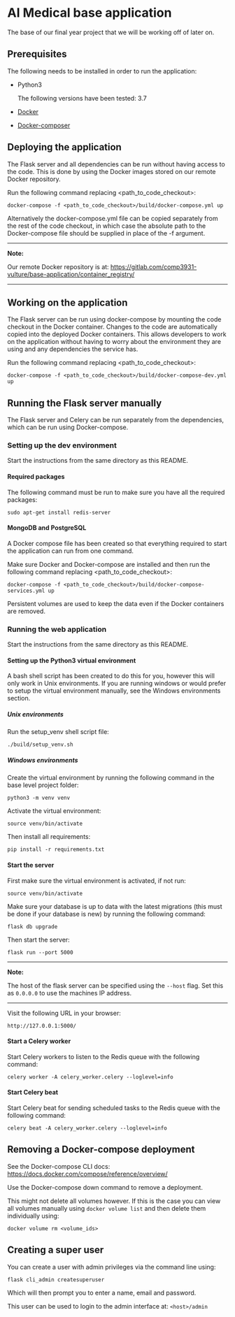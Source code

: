 # AI Medical base application

The base of our final year project that we will be working off of later on.

## Prerequisites

The following needs to be installed in order to run the application:
* Python3 
    
    The following versions have been tested: 3.7
* [Docker](https://docs.docker.com/install/)
* [Docker-composer](https://docs.docker.com/compose/install/)

## Deploying the application

The Flask server and all dependencies can be run without having access to the 
code. This is done by using the Docker images stored on our remote Docker 
repository.

Run the following command replacing <path_to_code_checkout>:

`docker-compose -f <path_to_code_checkout>/build/docker-compose.yml up`

Alternatively the docker-compose.yml file can be copied separately from the 
rest of the code checkout, in which case the absolute path to the 
Docker-compose file should be supplied in place of the -f argument.

---

**Note:** 

Our remote Docker repository is at:
https://gitlab.com/comp3931-vulture/base-application/container_registry/

---

## Working on the application

The Flask server can be run using docker-compose by mounting the code checkout 
in the Docker container. Changes to the code are automatically copied into the
deployed Docker containers. This allows developers to work on the application
without having to worry about the environment they are using and any 
dependencies the service has.

Run the following command replacing <path_to_code_checkout>:

`docker-compose -f <path_to_code_checkout>/build/docker-compose-dev.yml up`

## Running the Flask server manually

The Flask server and Celery can be run separately from the dependencies, 
which can be run using Docker-compose.

### Setting up the dev environment

Start the instructions from the same directory as this README.

#### Required packages

The following command must be run to make sure you have all the required 
packages:

`sudo apt-get install redis-server`

#### MongoDB and PostgreSQL

A Docker compose file has been created so that everything required to start the 
application can run from one command.

Make sure Docker and Docker-compose are installed and then run the following 
command replacing <path_to_code_checkout>:

`docker-compose -f <path_to_code_checkout>/build/docker-compose-services.yml up`

Persistent volumes are used to keep the data even if the Docker containers are 
removed.

### Running the web application

Start the instructions from the same directory as this README.

#### Setting up the Python3 virtual environment

A bash shell script has been created to do this for you, however this will 
only work in Unix environments. 
If you are running windows or would prefer to setup the virtual environment 
manually, see the Windows environments section.

##### Unix environments

Run the setup_venv shell script file:

`./build/setup_venv.sh`

##### Windows environments

Create the virtual environment by running the following command in the base 
level project folder:

`python3 -m venv venv`

Activate the virtual environment:

`source venv/bin/activate`

Then install all requirements:

`pip install -r requirements.txt`

#### Start the server

First make sure the virtual environment is activated, if not run:

`source venv/bin/activate`

Make sure your database is up to data with the latest migrations (this must 
be done if your database is new) by running the following command:

`flask db upgrade`

Then start the server:

`flask run --port 5000`

---

**Note:** 

The host of the flask server can be specified using the `--host` flag. 
Set this as `0.0.0.0` to use the machines IP address.

--- 

Visit the following URL in your browser:

`http://127.0.0.1:5000/`

#### Start a Celery worker
Start Celery workers to listen to the Redis queue with the following command:

`celery worker -A celery_worker.celery --loglevel=info`

#### Start Celery beat
Start Celery beat for sending scheduled tasks to the Redis queue with the 
following command:

`celery beat -A celery_worker.celery --loglevel=info`

## Removing a Docker-compose deployment

See the Docker-compose CLI docs: https://docs.docker.com/compose/reference/overview/

Use the Docker-compose down command to remove a deployment. 

This might not delete all volumes however. If this is the case you can view 
all volumes manually using `docker volume list` and then delete them 
individually using:
 
`docker volume rm <volume_ids>`

## Creating a super user

You can create a user with admin privileges via the command line using:

`flask cli_admin createsuperuser`

Which will then prompt you to enter a name, email and password.

This user can be used to login to the admin interface at: `<host>/admin`
